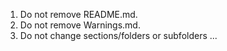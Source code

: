 1. Do not remove README.md.
2. Do not remove Warnings.md.
3. Do not change sections/folders or subfolders ... 
